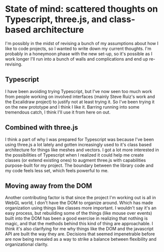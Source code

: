 # State of mind: scattered thoughts on Typescript, three.js, and class-based architecture

I'm possibly in the midst of revising a bunch of my assumptions about how I like to code projects, so I wanted to write down my current thoughts. I'm probably in a honeymoon phase with the new set-up, so it's possible as I work longer I'll run into a bunch of walls and complications and end up re-revising. 

## Typescript

I have been avoiding trying Typescript, but I've now seen too much work from people working on involved interfaces (mainly Steve Ruiz's work and the Excalidraw project) to justify not at least trying it. So I've been trying it on the new prototype and I think I like it. Barring running into some tremendous catch, I think I'll use it from here on out.

## Combined with three.js

I think a part of why I was prepared for Typescript was because I've been using three.js a lot lately and gotten increasingly used to it's class based architecture for things like meshes and vectors. I got a lot more interested in the possibilities of Typescript when I realized it could help me create classes (or extend existing ones) to augment three.js with capabilities purpose-built for my project. The boundary between the library code and my code feels less set, which feels powerful to me. 

## Moving away from the DOM

Another contributing factor is that since the project I'm working out is all in WebGL world, I don't have the DOM to organize around. Which has made organization using things like classes more important. I wouldn't say it's an easy process, but rebuilding some of the things (like mouse over events) built into the DOM has been a good exercise in realizing that nothing is magic, and that the methods behind this kind of thing are approachable. I think it's also clarifying for me why things like the DOM and the javascript API are built the way they are. Decisions that seemed impenetrable before are now being revealed as a way to strike a balance between flexibility and organizational clarity.
